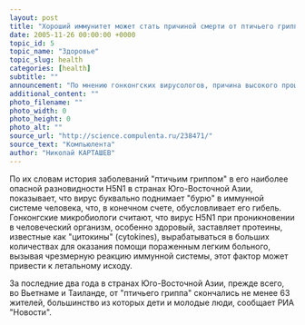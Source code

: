```yaml
---
layout: post
title: "Хороший иммунитет может стать причиной смерти от птичьего гриппа"
date: 2005-11-26 00:00:00 +0000
topic_id: 5
topic_name: "Здоровье"
topic_slug: health
categories: [health]
subtitle: ""
announcement: "По мнению гонконгских вирусологов, причина высокого процента летальных исходов при поражении вирусом птичьего гриппа, здоровых молодых людей вызвана тем, что у эти люди обладают хорошей иммунной системой."
additional_content: ""
photo_filename: ""
photo_width: 0
photo_height: 0
photo_alt: ""
source_url: "http://science.compulenta.ru/238471/"
source_text: "Компьюлента"
author: "Николай КАРТАШЕВ"
---
```

По их словам история заболеваний "птичьим гриппом" в его наиболее опасной разновидности H5N1 в странах Юго-Восточной Азии, показывает, что вирус буквально поднимает "бурю" в иммунной системе человека, что, в конечном счете, обусловливает его гибель. Гонконгские микробиологи считают, что вирус H5N1 при проникновении в человеческий организм, особенно здоровый, заставляет протеины, известные как "цитокины" (cytokines), вырабатываться в больших количествах для оказания помощи пораженным легким больного, вызывая чрезмерную реакцию иммунной системы, этот фактор может привести к летальному исходу.

За последние два года в странах Юго-Восточной Азии, прежде всего, во Вьетнаме и Таиланде, от "птичьего гриппа" скончались не менее 63 жителей, большинство из которых дети и молодые люди, сообщает РИА "Новости".
